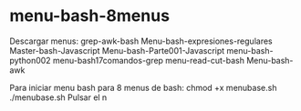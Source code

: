 # menu-bash-8menus
Descargar menus:
grep-awk-bash             Menu-bash-expresiones-regulares
Master-bash-Javascript    Menu-bash-Parte001-Javascript
menu-bash-python002
menu-bash17comandos-grep  menu-read-cut-bash
Menu-bash-awk

Para iniciar menu bash para 8 menus de bash:
chmod +x menubase.sh
./menubase.sh
Pulsar el n
